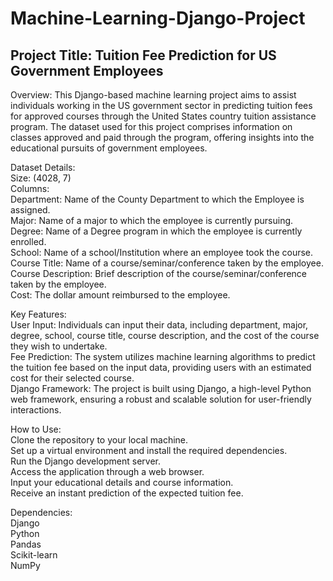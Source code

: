 # Machine-Learning-Django-Project
## Project Title: Tuition Fee Prediction for US Government Employees<br />

Overview: This Django-based machine learning project aims to assist individuals working in the US government sector in predicting tuition fees for approved courses through the United States country tuition assistance program. The dataset used for this project comprises information on classes approved and paid through the program, offering insights into the educational pursuits of government employees.<br />

Dataset Details:<br />
Size: (4028, 7)<br />
Columns:<br />
Department: Name of the County Department to which the Employee is assigned.<br />
Major: Name of a major to which the employee is currently pursuing.<br />
Degree: Name of a Degree program in which the employee is currently enrolled.<br />
School: Name of a school/Institution where an employee took the course.<br />
Course Title: Name of a course/seminar/conference taken by the employee.<br />
Course Description: Brief description of the course/seminar/conference taken by the employee.<br />
Cost: The dollar amount reimbursed to the employee.<br />

Key Features:<br />
User Input: Individuals can input their data, including department, major, degree, school, course title, course description, and the cost of the course they wish to undertake.<br />
Fee Prediction: The system utilizes machine learning algorithms to predict the tuition fee based on the input data, providing users with an estimated cost for their selected course.<br />
Django Framework: The project is built using Django, a high-level Python web framework, ensuring a robust and scalable solution for user-friendly interactions.<br />

How to Use:<br />
Clone the repository to your local machine.<br />
Set up a virtual environment and install the required dependencies.<br />
Run the Django development server.<br />
Access the application through a web browser.<br />
Input your educational details and course information.<br />
Receive an instant prediction of the expected tuition fee.<br />

Dependencies:<br />
Django<br />
Python<br />
Pandas<br />
Scikit-learn<br />
NumPy<br />


